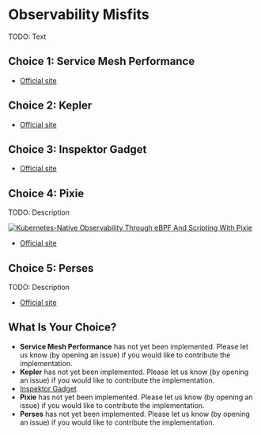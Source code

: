 # Observability Misfits

TODO: Text

## Choice 1: Service Mesh Performance

* [Official site](https://smp-spec.io)

## Choice 2: Kepler

* [Official site](https://sustainable-computing.io)

## Choice 3: Inspektor Gadget

* [Official site](https://inspektor-gadget.io)

## Choice 4: Pixie

TODO: Description

[![Kubernetes-Native Observability Through eBPF And Scripting With Pixie](https://img.youtube.com/vi/G-TnrmZtaCw/0.jpg)](https://youtu.be/G-TnrmZtaCw)
* [Official site](https://px.dev)

## Choice 5: Perses

TODO: Description

* [Official site](https://perses.dev)

## What Is Your Choice?

* **Service Mesh Performance** has not yet been implemented. Please let us know (by opening an issue) if you would like to contribute the implementation.
* **Kepler** has not yet been implemented. Please let us know (by opening an issue) if you would like to contribute the implementation.
* [Inspektor Gadget](inspektor-gadget.md)
* **Pixie** has not yet been implemented. Please let us know (by opening an issue) if you would like to contribute the implementation.
* **Perses** has not yet been implemented. Please let us know (by opening an issue) if you would like to contribute the implementation.
